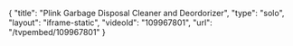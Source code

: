 {
    "title": "Plink Garbage Disposal Cleaner and Deordorizer",
    "type": "solo",
    "layout": "iframe-static",
    "videoId": "109967801",
    "url": "\/tvpembed\/109967801"
}
